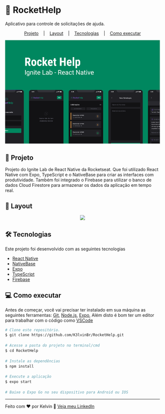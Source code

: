 # :rocket: RocketHelp

Aplicativo para controle de solicitações de ajuda.
<p align="center">
  <a href="#:page_facing_up:projeto">Projeto</a> &nbsp;&nbsp;&nbsp;|&nbsp;&nbsp;&nbsp;
  <a href="#layout">Layout</a> &nbsp;&nbsp;&nbsp;|&nbsp;&nbsp;&nbsp;
  <a href="#tecnologias">Tecnologias</a> &nbsp;&nbsp;&nbsp;|&nbsp;&nbsp;&nbsp;
  <a href="#como-executar">Como executar</a>
</p>

<div align="center">
  <img src="src/assets/to_Readme/rockethelp_img.png" />
</div>

## :page_facing_up: Projeto
Projeto do Ignite Lab de React Native da Rocketseat. Que foi utilizado React Native com Expo, TypeScript e o NativeBase para criar as interfaces com produtividade. Também foi integrado o Firebase para utilizar o banco de dados Cloud Firestore para armazenar os dados da aplicação em tempo real.

## :art: Layout
<div align="center">
  <img height="490" src="src/assets/to_Readme/rockethelp_gif.gif" />
</div>

## :hammer_and_wrench: Tecnologias
Este projeto foi desenvolvido com as seguintes tecnologias

- [React Native](https://reactnative.dev)
- [NativeBase](https://nativebase.io)
- [Expo](https://expo.dev)
- [TypeScript](https://www.typescriptlang.org)
- [Firebase](https://firebase.google.com)

## :computer: Como executar
Antes de começar, você vai precisar ter instalado em sua máquina as seguintes ferramentas:
[Git](https://git-scm.com), [Node.js](https://nodejs.org/en/), [Expo](), Além disto é bom ter um editor para trabalhar com o código como [VSCode](https://code.visualstudio.com/)

```bash
# Clone este repositório.
$ git clone https://github.com/K3lvinBr/RocketHelp.git

# Acesse a pasta do projeto no terminal/cmd
$ cd RocketHelp

# Instale as dependências
$ npm install

# Execute a aplicação
$ expo start

# Baixe o Expo Go no seu dispositivo para Android ou IOS
```

---

Feito com ❤️ por Kelvin 👋 [Veja meu LinkedIn](https://www.linkedin.com/in/kelvin-sales-54306321a/)

